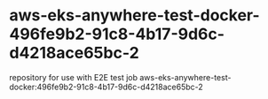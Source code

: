 # aws-eks-anywhere-test-docker-496fe9b2-91c8-4b17-9d6c-d4218ace65bc-2
repository for use with E2E test job aws-eks-anywhere-test-docker:496fe9b2-91c8-4b17-9d6c-d4218ace65bc-2
